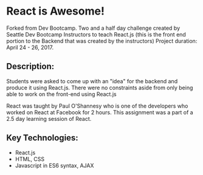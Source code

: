 # React is Awesome!
Forked from Dev Bootcamp. 
Two and a half day challenge created by Seattle Dev Bootcamp Instructors to teach React.js (this is the front end portion to the Backend that was created by the instructors)
Project duration: April 24 - 26, 2017.

## Description:
Students were asked to come up with an "idea" for the backend and produce it using React.js. There were no constraints aside from only being able to work on the front-end using React.js 

React was taught by Paul O'Shannesy who is one of the developers who worked on React at Facebook for 2 hours. This assignment was a part of a 2.5 day learning session of React. 

## Key Technologies: 
- React.js
- HTML, CSS
- Javascript in ES6 syntax, AJAX




